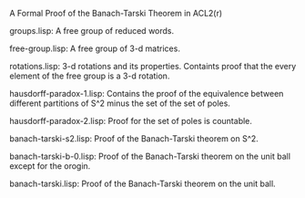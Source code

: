 A Formal Proof of the Banach-Tarski Theorem in ACL2(r)

groups.lisp: A free group of reduced words.

free-group.lisp: A free group of 3-d matrices.

rotations.lisp: 3-d rotations and its properties. Containts proof that the every element
		of the free group is a 3-d rotation.

hausdorff-paradox-1.lisp: Contains the proof of the equivalence between different partitions of S^2 minus the set of the set of poles.

hausdorff-paradox-2.lisp: Proof for the set of poles is countable.

banach-tarski-s2.lisp: Proof of the Banach-Tarski theorem on S^2.

banach-tarski-b-0.lisp: Proof of the Banach-Tarski theorem on the unit ball except for the orogin.

banach-tarski.lisp: Proof of the Banach-Tarski theorem on the unit ball.
